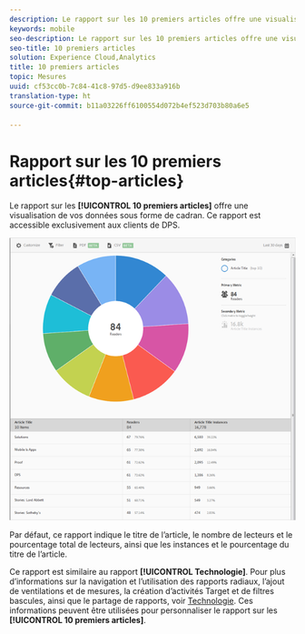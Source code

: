 ```yaml
---
description: Le rapport sur les 10 premiers articles offre une visualisation de vos données sous forme de cadran. Ce rapport est accessible exclusivement aux clients de DPS (Digital Publishing Suite).
keywords: mobile
seo-description: Le rapport sur les 10 premiers articles offre une visualisation de vos données sous forme de cadran. Ce rapport est accessible exclusivement aux clients de DPS (Digital Publishing Suite).
seo-title: 10 premiers articles
solution: Experience Cloud,Analytics
title: 10 premiers articles
topic: Mesures
uuid: cf53cc0b-7c84-41c8-97d5-d9ee833a916b
translation-type: ht
source-git-commit: b11a03226ff6100554d072b4ef523d703b80a6e5

---
```



# Rapport sur les 10 premiers articles{#top-articles}

Le rapport sur les **[!UICONTROL 10 premiers articles]** offre une visualisation de vos données sous forme de cadran. Ce rapport est accessible exclusivement aux clients de DPS.

![](assets/dps_top_10.png)

Par défaut, ce rapport indique le titre de l’article, le nombre de lecteurs et le pourcentage total de lecteurs, ainsi que les instances et le pourcentage du titre de l’article.

Ce rapport est similaire au rapport **[!UICONTROL Technologie]**. Pour plus d’informations sur la navigation et l’utilisation des rapports radiaux, l’ajout de ventilations et de mesures, la création d’activités Target et de filtres bascules, ainsi que le partage de rapports, voir [Technologie](/help/using/usage/reports-technology.md). Ces informations peuvent être utilisées pour personnaliser le rapport sur les **[!UICONTROL 10 premiers articles]**.
